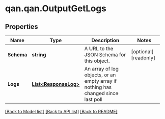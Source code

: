 # qan.qan.OutputGetLogs

## Properties

Name | Type | Description | Notes
------------ | ------------- | ------------- | -------------
**Schema** | **string** | A URL to the JSON Schema for this object. | [optional] [readonly] 
**Logs** | [**List&lt;ResponseLog&gt;**](ResponseLog.md) | An array of log objects, or an empty array if nothing has changed since last poll | 

[[Back to Model list]](../README.md#documentation-for-models) [[Back to API list]](../README.md#documentation-for-api-endpoints) [[Back to README]](../README.md)

